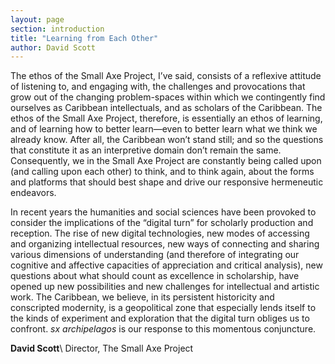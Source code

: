```yaml
---
layout: page
section: introduction
title: "Learning from Each Other"
author: David Scott
---
```



The ethos of the Small Axe Project, I’ve said, consists of a reflexive
attitude of listening to, and engaging with, the challenges and
provocations that grow out of the changing problem-spaces within which
we contingently find ourselves as Caribbean intellectuals, and as
scholars of the Caribbean. The ethos of the Small Axe Project,
therefore, is essentially an ethos of learning, and of learning how to
better learn—even to better learn what we think we already know. After
all, the Caribbean won’t stand still; and so the questions that
constitute it as an interpretive domain don’t remain the same.
Consequently, we in the Small Axe Project are constantly being called
upon (and calling upon each other) to think, and to think again, about
the forms and platforms that should best shape and drive our responsive
hermeneutic endeavors.

In recent years the humanities and social sciences have been provoked to
consider the implications of the “digital turn” for scholarly production
and reception. The rise of new digital technologies, new modes of
accessing and organizing intellectual resources, new ways of connecting
and sharing various dimensions of understanding (and therefore of
integrating our cognitive and affective capacities of appreciation and
critical analysis), new questions about what should count as excellence
in scholarship, have opened up new possibilities and new challenges for
intellectual and artistic work. The Caribbean, we believe, in its
persistent historicity and conscripted modernity, is a geopolitical zone
that especially lends itself to the kinds of experiment and exploration
that the digital turn obliges us to confront. *sx archipelagos* is our
response to this momentous conjuncture.

**David Scott**\\
Director, The Small Axe Project
